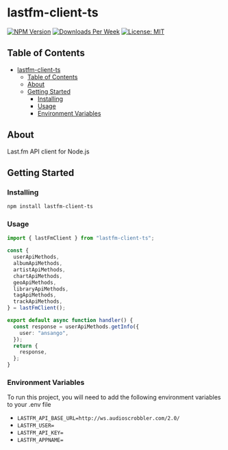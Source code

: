 # lastfm-client-ts

[![NPM Version](https://img.shields.io/npm/v/lastfm-client-ts-client.svg?branch=main)](https://www.npmjs.com/package/lastfm-client-ts)
[![Downloads Per Week](https://img.shields.io/npm/dw/lastfm-client-ts.svg?color=blue)](https://www.npmjs.com/package/lastfm-client-ts)
[![License: MIT](https://img.shields.io/badge/License-MIT-blue.svg)](https://opensource.org/licenses/MIT)

## Table of Contents

- [lastfm-client-ts](#lastfm-client-ts)
  - [Table of Contents](#table-of-contents)
  - [About ](#about-)
  - [Getting Started ](#getting-started-)
    - [Installing](#installing)
    - [Usage](#usage)
    - [Environment Variables](#environment-variables)

## About <a name = "about"></a>

Last.fm API client for Node.js

## Getting Started <a name = "getting_started"></a>

### Installing

```bash
npm install lastfm-client-ts
```

### Usage

```typescript
import { lastFmClient } from "lastfm-client-ts";

const {
  userApiMethods,
  albumApiMethods,
  artistApiMethods,
  chartApiMethods,
  geoApiMethods,
  libraryApiMethods,
  tagApiMethods,
  trackApiMethods,
} = lastFmClient();

export default async function handler() {
  const response = userApiMethods.getInfo({
    user: "ansango",
  });
  return {
    response,
  };
}
```

### Environment Variables

To run this project, you will need to add the following environment variables to your .env file

- `LASTFM_API_BASE_URL=http://ws.audioscrobbler.com/2.0/`
- `LASTFM_USER=`
- `LASTFM_API_KEY=`
- `LASTFM_APPNAME=`
